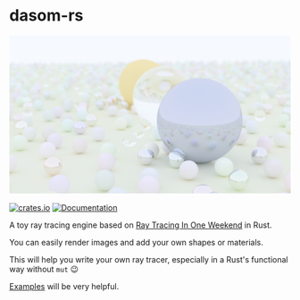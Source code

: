 # dasom-rs

![small balls](examples/small_balls/small_balls(1280x720).png)

[![crates.io](https://img.shields.io/crates/v/dasom.svg)](https://crates.io/crates/dasom)
[![Documentation](https://docs.rs/dasom/badge.svg)](https://docs.rs/dasom)

A toy ray tracing engine based on [Ray Tracing In One Weekend](https://raytracing.github.io/books/RayTracingInOneWeekend.html) in Rust.

You can easily render images and add your own shapes or materials.

This will help you write your own ray tracer, especially in a Rust's functional way without `mut` 😉

[Examples](examples/) will be very helpful.
